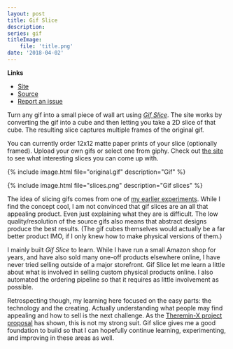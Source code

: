 ```yaml
---
layout: post
title: Gif Slice
description: 
series: gif
titleImage:
    file: 'title.png'
date: '2018-04-02'
---
```


**Links**
- [Site][site]
- [Source](https://github.com/mattbierner/gif-slice)
- [Report an issue](https://github.com/mattbierner/gif-slice/issues)

Turn any gif into a small piece of wall art using *[Gif Slice][site]*. The site works by converting the gif into a cube and then letting you take a 2D slice of that cube. The resulting slice captures multiple frames of the original gif.

You can currently order 12x12 matte paper prints of your slice (optionally framed). Upload your own gifs or select one from giphy. Check out [the site][site] to see what interesting slices you can come up with. 

{% include image.html file="original.gif" description="Gif" %}

{% include image.html file="slices.png" description="Gif slices" %}

The idea of slicing gifs comes from one of [my earlier experiments](/cube-gif). While I find the concept cool, I am not convinced that gif slices are an all that appealing product. Even just explaining what they are is difficult. The low quality/resolution of the source gifs also means that abstract designs produce the best results. (The gif cubes themselves would actually be a far better product IMO, if I only knew how to make physical versions of them.)

I mainly built *Gif Slice* to learn. While I have run a small Amazon shop for years, and have also sold many one-off products elsewhere online, I have never tried selling outside of a major storefront. Gif Slice let me learn a little about what is involved in selling custom physical products online. I also automated the ordering pipeline so that it requires as little involvement as possible. 

Retrospecting though, my learning here focused on the easy parts: the technology and the creating. Actually understanding what people may find appealing and how to sell is the next challenge. As the [Theremin-X project proposal](/theremin-x-proposal) has shown, this is not my strong suit. Gif slice gives me a good foundation to build so that I can hopefully continue learning, experimenting, and improving in these areas as well.

[site]: https://gif-slice.com
